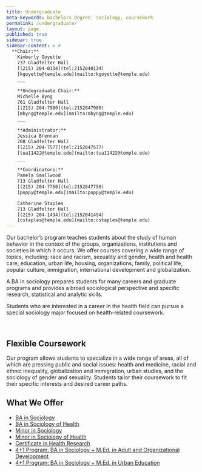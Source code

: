 ```yaml
---
title: Undergraduate
meta-keywords: bachelors degree, sociology, coursework
permalink: /undergraduate/
layout: page
published: true
sidebar: true
sidebar-content: > #
  **Chair:**  
    Kimberly Goyette  
    737 Gladfelter Hall  
    [(215) 204-0134](tel:2152040134)  
    [kgoyette@temple.edu](mailto:kgoyette@temple.edu)
    ___
    
    **Undegraduate Chair:**  
    Michelle Byng  
    761 Gladfelter Hall  
    [(215) 204-7980](tel:2152047980)  
    [mbyng@temple.edu](mailto:mbyng@temple.edu)  
    ___
    
    **Administrator:**  
    Jessica Brennan  
    708 Gladfelter Hall 
    [(215) 204-7577](tel:2152047577)  
    [tua11422@temple.edu](mailto:tua11422@temple.edu)  
    ___
    
    **Coordinators:**  
    Pamela Smallwood  
    713 Gladfelter Hall  
    [(215) 204-7750](tel:2152047750)  
    [poppy@temple.edu](mailto:poppy@temple.edu)  

    Catherine Staples  
    713 Gladfelter Hall  
    [(215) 204-1494](tel:2152041494) 
    [cstaples@temple.edu](mailto:cstaples@temple.edu)
---
```


Our bachelor’s program teaches students about the study of human behavior in the context of the groups, organizations, institutions and societies in which it occurs. We offer courses covering a wide range of topics, including: race and racism, sexuality and gender, health and health care, education, urban life, housing, organizations, family, political life, popular culture, immigration, international development and globalization.

A BA in sociology prepares students for many careers and graduate programs and provides a broad sociological perspective and specific research, statistical and analytic skills.

Students who are interested in a career in the health field can pursue a special sociology major focused on health-related coursework.
<div class="col m12 l4"><br>
</div>

## Flexible Coursework

Our program allows students to specialize in a wide range of areas, all of which are pressing public and social issues: health and medicine, racial and ethnic inequality, globalization and immigration, urban studies, and the  sociology of gender and sexuality. Students tailor their coursework to fit their specific interests and desired career paths.

## What We Offer

 - [BA in Sociology](http://bulletin.temple.edu/undergraduate/liberal-arts/sociology/ba-sociology/)
 - [BA in Sociology of Health](http://bulletin.temple.edu/undergraduate/liberal-arts/sociology/ba-sociology-health-track/)
 - [Minor in Sociology](http://bulletin.temple.edu/undergraduate/liberal-arts/sociology/minor-sociology/)
 - [Minor in Sociology of Health](http://bulletin.temple.edu/undergraduate/liberal-arts/sociology/minor-sociology-health/)
 - [Certificate in Health Research](http://bulletin.temple.edu/undergraduate/liberal-arts/sociology/certificate-health-research/)
 - [4+1 Program: BA in Sociology + M.Ed. in Adult and Organizational Development](http://education.temple.edu/aod/sociology-ba-adult-organizational-development-med)
 - [4+1 Program: BA in Sociology + M.Ed. in Urban Education](http://education.temple.edu/urbaned/accelerated-program-dual-degree-41-sociology-ba-and-urban-education-med)
